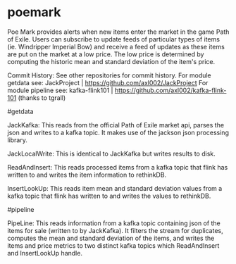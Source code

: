# poemark

Poe Mark provides alerts when new items enter the market in the game Path of Exile. Users can subscribe to update feeds of particular types of items (ie. Windripper Imperial Bow) and receive a feed of updates as these items are put on the market at a low price. The low price is determined by computing the historic mean and standard deviation of the item's price.

Commit History:
See other repositories for commit history.
For module getdata see: JackProject | https://github.com/axl002/JackProject
For module pipeline see: kafka-flink101 | https://github.com/axl002/kafka-flink-101 (thanks to tgrall)

#getdata

JackKafka: This reads from the official Path of Exile market api, parses the json and writes to a kafka topic. It makes use of the jackson json processing library.

JackLocalWrite: This is identical to JackKafka but writes results to disk.

ReadAndInsert: This reads processed items from a kafka topic that flink has written to and writes the item information to rethinkDB.

InsertLookUp: This reads item mean and standard deviation values from a kafka topic that flink has written to and writes the values to rethinkDB.

#pipeline

PipeLine: This reads information from a kafka topic containing json of the items for sale (written to by JackKafka). It filters the stream for duplicates, computes the mean and standard deviation of the items, and writes the items and price metrics to two distinct kafka topics which ReadAndInsert and InsertLookUp handle.
